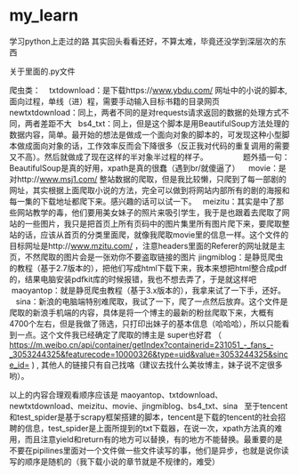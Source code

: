 # my_learn
学习python上走过的路
其实回头看看还好，不算太难，毕竟还没学到深层次的东西





关于里面的.py文件


爬虫类：
    txtdownload：是下载https://www.ybdu.com/ 网址中的小说的脚本,面向过程，单线（进）程，需要手动输入目标书籍的目录网页
    newtxtdownload：同上，两者不同的是对requests请求返回的数据的处理方式不同，两者差距不大
    bs4_txt：同上，但是这个脚本是用BeautifulSoup方法处理的数据内容，简单。最开始的想法是做成一个面向对象的脚本的，可发现这种小型脚本做成面向对象的话，工作效率反而会下降很多（反正我对代码的重复调用的需要又不高）。然后就做成了现在这样的半对象半过程的样子。
                题外插一句：BeautifulSoup是真的好用，xpath是真的很蠢（遇到br/就傻逼了）
    movie：是对http://www.msj1.com/ 整站数据的爬取，但是我比较懒，只爬到了每一部剧的网址，其实根据上面爬取小说的方法，完全可以做到将网站内部所有的剧的海报和每一集的下载地址都爬下来。感兴趣的话可以试一下。
    meizitu：其实是中了那些网站教学的毒，他们要用美女妹子的照片来吸引学生，我于是也跟着去爬取了网站的一些图片，我只是把首页上所有页码中的图片集里所有图片爬下来，要爬取整站的话，应该从首页的分类里面爬，就像我爬取movie里的信息一样。这个文件的目标网址是http://www.mzitu.com/ ，注意headers里面的Referer的网址就是主页，不然爬取的图片会是一张劝你不要盗取链接的图片
    jingmiblog：是静觅爬虫的教程（基于2.7版本的），把他们写成html下载下来，我本来想把html整合成pdf的，结果电脑安装pdfkit库的时候报错，我也不想去弄了，于是就这样吧
    maoyantop：就是静觅爬虫教程（基于3.x版本的），我拿来试了一下手，还好。  
    sina：新浪的电脑端特别难爬取，我试了一下，爬了一点然后放弃。这个文件是爬取的新浪手机端的内容，具体是将一个博主的最新的粉丝爬取下来，大概有4700个左右，但是我做了筛选，只打印出妹子的基本信息（哈哈哈），所以只能看到一点。这个文件我已经确定了爬取的博主是 super也好君 （ https://m.weibo.cn/api/container/getIndex?containerid=231051_-_fans_-_3053244325&featurecode=10000326&type=uid&value=3053244325&since_id= ) , 其他人的链接只有自己找咯（建议去找什么美妆博主，妹子说不定很多哟）。
   
   以上的内容合理观看顺序应该是 maoyantop、txtdownload、newtxtdownload、meizitu、movie、jingmiblog、bs4_txt、sina
   至于tencent和test_spider是基于scrapy框架搭建的脚本，tencent是下载的tencent的社会招聘的信息，test_spider是上面所提到的txt下载器，在说一次，xpath方法真的难用，而且注意yield和return有的地方可以替换，有的地方不能替换。最重要的是不要在pipilines里面对一个文件做一些文件读写的事，他们是异步，也就是说你读写的顺序是随机的（我下载小说的章节就是不规律的，难受）
